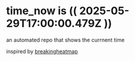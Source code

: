 # time_now is (( 2025-05-29T17:00:00.479Z ))

an automated repo that shows the currnent time

inspired by [breakingheatmap](https://github.com/breakingheatmap/breakingheatmap)